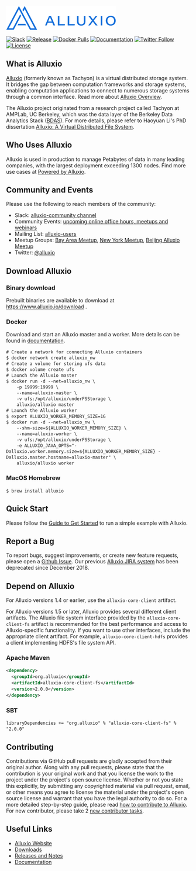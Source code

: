 [![logo](docs/resources/alluxio_logo.png "Alluxio")](https://www.alluxio.io)

[![Slack](https://img.shields.io/badge/slack-alluxio-blue.svg?logo=slack)](https://www.alluxio.io/slack)
[![Release](https://img.shields.io/github/release/alluxio/alluxio/all.svg)](https://www.alluxio.io/download)
[![Docker Pulls](https://img.shields.io/docker/pulls/alluxio/alluxio.svg)](https://hub.docker.com/r/alluxio/alluxio)
[![Documentation](https://img.shields.io/badge/docs-reference-blue.svg)](https://www.alluxio.io/docs)
[![Twitter Follow](https://img.shields.io/twitter/follow/alluxio.svg?label=Follow&style=social)](https://twitter.com/intent/follow?screen_name=alluxio)
[![License](https://img.shields.io/github/license/alluxio/alluxio.svg)](https://github.com/Alluxio/alluxio/blob/master/LICENSE)

## What is Alluxio
[Alluxio](https://www.alluxio.io) (formerly known as Tachyon)
is a virtual distributed storage system. It bridges the gap between
computation frameworks and storage systems, enabling computation applications to connect to
numerous storage systems through a common interface. Read more about
[Alluxio Overview](https://docs.alluxio.io/os/user/stable/en/Overview.html).

The Alluxio project originated from a research project called Tachyon at AMPLab, UC Berkeley,
which was the data layer of the Berkeley Data Analytics Stack ([BDAS](https://amplab.cs.berkeley.edu/bdas/)).
For more details, please refer to Haoyuan Li's PhD dissertation
[Alluxio: A Virtual Distributed File System](https://www2.eecs.berkeley.edu/Pubs/TechRpts/2018/EECS-2018-29.html).

## Who Uses Alluxio

Alluxio is used in production to manage Petabytes of data in many leading companies, with
the largest deployment exceeding 1300 nodes. Find more use cases at
[Powered by Alluxio](https://www.alluxio.io/powered-by-alluxio).

## Community and Events
Please use the following to reach members of the community:

* Slack: [alluxio-community channel](https://www.alluxio.io/slack)
* Community Events: [upcoming online office hours, meetups and webinars](https://www.alluxio.io/events)
* Mailing List: [alluxio-users](https://groups.google.com/forum/?fromgroups#!forum/alluxio-users)
* Meetup Groups: [Bay Area Meetup](http://www.meetup.com/Alluxio),
[New York Meetup](https://www.meetup.com/Alluxio-Open-Source-New-York-Meetup),
[Beijing Alluxio Meetup](https://www.meetup.com/meetup-group-iLMBZGhS/)
* Twitter: [@alluxio](https://twitter.com/alluxio)

## Download Alluxio

### Binary download

Prebuilt binaries are available to download at https://www.alluxio.io/download .

### Docker

Download and start an Alluxio master and a worker. More details can be found in [documentation](https://docs.alluxio.io/os/user/stable/en/deploy/Running-Alluxio-On-Docker.html).

```console
# Create a network for connecting Alluxio containers
$ docker network create alluxio_nw
# Create a volume for storing ufs data
$ docker volume create ufs
# Launch the Alluxio master
$ docker run -d --net=alluxio_nw \
    -p 19999:19999 \
    --name=alluxio-master \
    -v ufs:/opt/alluxio/underFSStorage \
    alluxio/alluxio master
# Launch the Alluxio worker
$ export ALLUXIO_WORKER_MEMORY_SIZE=1G
$ docker run -d --net=alluxio_nw \
    --shm-size=${ALLUXIO_WORKER_MEMORY_SIZE} \
    --name=alluxio-worker \
    -v ufs:/opt/alluxio/underFSStorage \
    -e ALLUXIO_JAVA_OPTS="-Dalluxio.worker.memory.size=${ALLUXIO_WORKER_MEMORY_SIZE} -Dalluxio.master.hostname=alluxio-master" \
    alluxio/alluxio worker
```

### MacOS Homebrew

```console
$ brew install alluxio
```

## Quick Start

Please follow the [Guide to Get Started](https://docs.alluxio.io/os/user/stable/en/Getting-Started.html)
to run a simple example with Alluxio.

## Report a Bug

To report bugs, suggest improvements, or create new feature requests, please open a [Github Issue](https://github.com/alluxio/alluxio/issues). Our previous [Alluxio JIRA system](https://alluxio.atlassian.net) has been deprecated since December 2018.

## Depend on Alluxio

For Alluxio versions 1.4 or earlier, use the `alluxio-core-client` artifact.

For Alluxio versions 1.5 or later, Alluxio provides several different client artifacts. The Alluxio
file system interface provided by the `alluxio-core-client-fs` artifact is recommended for the best
performance and access to Alluxio-specific functionality. If you want to use other interfaces,
include the appropriate client artifact. For example, `alluxio-core-client-hdfs` provides a client
implementing HDFS's file system API.

### Apache Maven
```xml
<dependency>
  <groupId>org.alluxio</groupId>
  <artifactId>alluxio-core-client-fs</artifactId>
  <version>2.0.0</version>
</dependency>
```

### SBT
```
libraryDependencies += "org.alluxio" % "alluxio-core-client-fs" % "2.0.0"
```

## Contributing

Contributions via GitHub pull requests are gladly accepted from their original author. Along with
any pull requests, please state that the contribution is your original work and that you license the
work to the project under the project's open source license. Whether or not you state this
explicitly, by submitting any copyrighted material via pull request, email, or other means you agree
to license the material under the project's open source license and warrant that you have the legal
authority to do so.
For a more detailed step-by-step guide, please read
[how to contribute to Alluxio](https://docs.alluxio.io/os/user/stable/en/contributor/Contributor-Getting-Started.html).
For new contributor, please take 2 [new contributor tasks](https://github.com/Alluxio/new-contributor-tasks).

## Useful Links

- [Alluxio Website](https://www.alluxio.io/)
- [Downloads](https://www.alluxio.io/download)
- [Releases and Notes](https://www.alluxio.io/download/releases/)
- [Documentation](https://www.alluxio.io/docs/)
